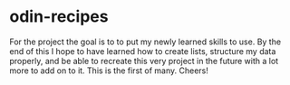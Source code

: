 # odin-recipes
For the project the goal is to to put my newly learned skills to use. By the end of this I hope to have learned how to create lists, structure my data properly, and be able to recreate this very project in the future with a lot more to add on to it. This is the first of many. Cheers!
